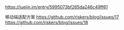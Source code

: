 https://juejin.im/entry/5995073bf265da246c49ff61

移动端适配方案
https://github.com/riskers/blog/issues/17
https://github.com/riskers/blog/issues/18

